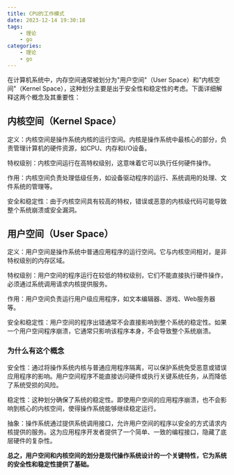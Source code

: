 ```yaml
---
title: CPU的工作模式
date: 2023-12-14 19:30:18
tags: 
    - 理论
    - go
categories:
    - 理论
    - go
---
```

在计算机系统中，内存空间通常被划分为"用户空间"（User Space）和"内核空间"（Kernel Space），这种划分主要是出于安全性和稳定性的考虑。下面详细解释这两个概念及其重要性：

<!-- more -->

## 内核空间（Kernel Space）
定义：内核空间是操作系统内核的运行空间。内核是操作系统中最核心的部分，负责管理计算机的硬件资源，如CPU、内存和I/O设备。

特权级别：内核空间运行在高特权级别，这意味着它可以执行任何硬件操作。

作用：内核空间负责处理低级任务，如设备驱动程序的运行、系统调用的处理、文件系统的管理等。

安全和稳定性：由于内核空间具有较高的特权，错误或恶意的内核级代码可能导致整个系统崩溃或安全漏洞。

## 用户空间（User Space）
定义：用户空间是操作系统中普通应用程序的运行空间。它与内核空间相对，是非特权级别的内存区域。

特权级别：用户空间的程序运行在较低的特权级别，它们不能直接执行硬件操作，必须通过系统调用请求内核提供服务。

作用：用户空间负责运行用户级应用程序，如文本编辑器、游戏、Web服务器等。

安全和稳定性：用户空间的程序出错通常不会直接影响到整个系统的稳定性。如果一个用户空间程序崩溃，它通常只影响该程序本身，不会导致整个系统崩溃。

### 为什么有这个概念
安全性：通过将操作系统内核与普通应用程序隔离，可以保护系统免受恶意或错误应用程序的影响。用户空间程序不能直接访问硬件或执行关键系统任务，从而降低了系统受损的风险。

稳定性：这种划分确保了系统的稳定性。即使用户空间的应用程序崩溃，也不会影响到核心的内核空间，使得操作系统能够继续稳定运行。

抽象：操作系统通过提供系统调用接口，允许用户空间的程序以安全的方式请求内核提供的服务。这为应用程序开发者提供了一个简单、一致的编程接口，隐藏了底层硬件的复杂性。

**总之，用户空间和内核空间的划分是现代操作系统设计的一个关键特性，它为系统的安全性和稳定性提供了基础。**